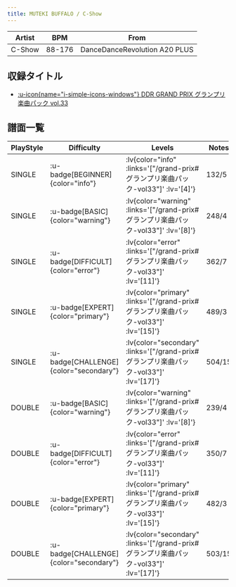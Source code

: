 ```yaml
---
title: MUTEKI BUFFALO / C-Show
---
```


|Artist|BPM|From|
|------|---|----|
|C-Show|88-176|DanceDanceRevolution A20 PLUS|

## 収録タイトル

- [ :u-icon{name="i-simple-icons-windows"} DDR GRAND PRIX グランプリ楽曲パック vol.33](/grand-prix#グランプリ楽曲パック-vol33)

## 譜面一覧

|PlayStyle|Difficulty|Levels|Notes|Movie|
|---------|----------|------|-----|-----|
|SINGLE| :u-badge[BEGINNER]{color="info"} | :lv{color="info" :links='["/grand-prix#グランプリ楽曲パック-vol33"]' :lv='[4]'} |132/5||
|SINGLE| :u-badge[BASIC]{color="warning"} | :lv{color="warning" :links='["/grand-prix#グランプリ楽曲パック-vol33"]' :lv='[8]'} |248/4||
|SINGLE| :u-badge[DIFFICULT]{color="error"} | :lv{color="error" :links='["/grand-prix#グランプリ楽曲パック-vol33"]' :lv='[11]'} |362/7||
|SINGLE| :u-badge[EXPERT]{color="primary"} | :lv{color="primary" :links='["/grand-prix#グランプリ楽曲パック-vol33"]' :lv='[15]'} |489/3||
|SINGLE| :u-badge[CHALLENGE]{color="secondary"} | :lv{color="secondary" :links='["/grand-prix#グランプリ楽曲パック-vol33"]' :lv='[17]'} |504/15||
|DOUBLE| :u-badge[BASIC]{color="warning"} | :lv{color="warning" :links='["/grand-prix#グランプリ楽曲パック-vol33"]' :lv='[8]'} |239/4||
|DOUBLE| :u-badge[DIFFICULT]{color="error"} | :lv{color="error" :links='["/grand-prix#グランプリ楽曲パック-vol33"]' :lv='[11]'} |350/7||
|DOUBLE| :u-badge[EXPERT]{color="primary"} | :lv{color="primary" :links='["/grand-prix#グランプリ楽曲パック-vol33"]' :lv='[15]'} |482/3||
|DOUBLE| :u-badge[CHALLENGE]{color="secondary"} | :lv{color="secondary" :links='["/grand-prix#グランプリ楽曲パック-vol33"]' :lv='[17]'} |503/15||
